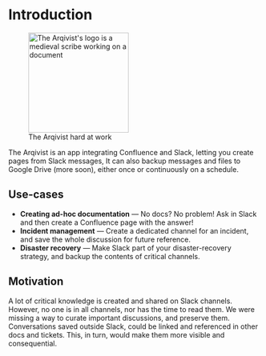 # Introduction

<figure>
    <img src="https://arqivist.app/img/arqivist.jpg"
         alt="The Arqivist's logo is a medieval scribe working on a document"
	 width=200
    	 height=200>
    <figcaption>The Arqivist hard at work</figcaption>
</figure>

The Arqivist is an app integrating Confluence and Slack,
letting you create pages from Slack messages,
It can also backup messages and files to Google Drive (more soon), either once or continuously on a schedule.

## Use-cases

* **Creating ad-hoc documentation** — No docs? No problem! Ask in Slack and then create a Confluence page with the answer!
* **Incident management** — Create a dedicated channel for an incident, and save the whole discussion for future reference.
* **Disaster recovery** — Make Slack part of your disaster-recovery strategy, and backup the contents of critical channels.

## Motivation

A lot of critical knowledge is created and shared on Slack channels.
However, no one is in all channels, nor has the time to read them.
We were missing a way to curate important discussions,
and preserve them.
Conversations saved outside Slack,
could be linked and referenced in other docs and tickets.
This, in turn, would make them more visible and consequential.

